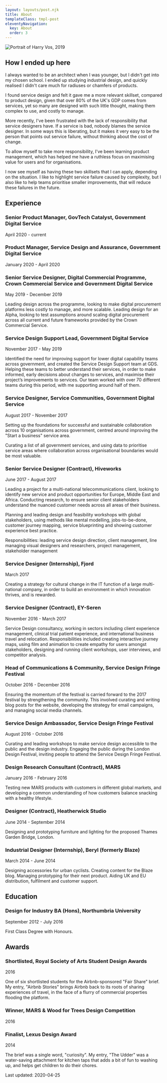 ```yaml
---
layout: layouts/post.njk
title: About
templateClass: tmpl-post
eleventyNavigation:
  key: About
  order: 3
---
```


![Portrait of Harry Vos, 2019](/img/harry-vos-portrait-2019.jpg#about-img "harry-vos-portrait-2019")

## How I ended up here

I always wanted to be an architect when I was younger, but I didn't get into my chosen school. I ended up studying industrial design, and quickly realised I didn't care much for radiuses or chamfers of products.

I found service design and felt it gave me a more relevant skillset, compared to product design, given that over 80% of the UK's GDP comes from services, yet so many are designed with such little thought, making them complex to use, and costly to manage.

More recently, I've been frustrated with the lack of responsibility that service designers have. If a service is bad, nobody blames the service designer. In some ways this is liberating, but it makes it very easy to be the person that points out service failure, without thinking about the cost of change.

To allow myself to take more responsibility, I've been learning product management, which has helped me have a ruthless focus on maximising value for users and for organisations.

I now see myself as having these two skillsets that I can apply, depending on the situation. I like to highlight service failure caused by complexity, but I also like to help teams prioritise smaller improvements, that will reduce these failures in the future.

## Experience

### Senior Product Manager, GovTech Catalyst, Government Digital Service

April 2020 - current

### Product Manager, Service Design and Assurance, Government Digital Service

January 2020 - April 2020

### Senior Service Designer, Digital Commercial Programme, Crown Commercial Service and Government Digital Service

May 2019 - December 2019

Leading design across the programme, looking to make digital procurement platforms less costly to manage, and more scalable. Leading design for an Alpha, looking to test assumptions around scaling digital procurement across all current and future frameworks provided by the Crown Commercial Service.

### Service Design Support Lead, Government Digital Service

November 2017 - May 2019

Identified the need for improving support for lower digital capability teams across government, and created the Service Design Support team at GDS. Helping these teams to better understand their services, in order to make informed, early decisions about changes to services, and maximise their project’s improvements to services. Our team worked with over 70 different teams during this period, with me supporting around half of them.

### Service Designer, Service Communities, Government Digital Service

August 2017 - November 2017

Setting up the foundations for successful and sustainable collaboration across 10 organisations across government, centred around improving the "Start a business" service area.

Curating a list of all government services, and using data to prioritise service areas where collaboration across organisational boundaries would be most valuable.

### Senior Service Designer (Contract), Hiveworks

June 2017 - August 2017

Leading a project for a multi-national telecommunications client, looking to identify new service and product opportunities for Europe, Middle East and Africa. Conducting research, to ensure senior client stakeholders understand the nuanced customer needs across all areas of their business.

Planning and leading design and feasibility workshops with global stakeholders, using methods like mental modelling, jobs-to-be-done, customer journey mapping, service blueprinting and showing customer experience best practice.

Responsibilities: leading service design direction, client management, line managing visual designers and researchers, project management, stakeholder management

### Service Designer (Internship), Fjord

March 2017

Creating a strategy for cultural change in the IT function of a large multi-national company, in order to build an environment in which innovation thrives, and is rewarded.

### Service Designer (Contract), EY-Seren

November 2016 - March 2017

Service Design consultancy, working in sectors including client experience management, clinical trial patient experience, and international business travel and relocation. Responsibilities included creating interactive journey maps, using film and animation to create empathy for users amongst stakeholders, designing and running client workshops, user interviews, and competitor analysis.

### Head of Communications & Community, Service Design Fringe Festival

October 2016 - December 2016

Ensuring the momentum of the festival is carried forward to the 2017 festival by strengthening the community. This involved curating and writing blog posts for the website, developing the strategy for email campaigns, and managing social media channels.

### Service Design Ambassador, Service Design Fringe Festival

August 2016 - October 2016

Curating and leading workshops to make service design accessible to the public and the design industry. Engaging the public during the London Design Festival, inviting people to attend the Service Design Fringe Festival.

### Design Research Consultant (Contract), MARS

January 2016 - February 2016

Testing new MARS products with customers in different global markets, and developing a common understanding of how customers balance snacking with a healthy lifestyle.

### Designer (Contract), Heatherwick Studio

June 2014 - September 2014

Designing and prototyping furniture and lighting for the proposed Thames Garden Bridge, London.

### Industrial Designer (Internship), Beryl (formerly Blaze)

March 2014 - June 2014

Designing accessories for urban cyclists. Creating content for the Blaze blog. Managing prototyping for their next product. Aiding UK and EU distribution, fulfilment and customer support.

## Education

### Design for Industry BA (Hons), Northumbria University

September 2012 - July 2016

First Class Degree with Honours.

## Awards

### Shortlisted, Royal Society of Arts Student Design Awards

2016

One of six shortlisted students for the Airbnb-sponsored "Fair Share" brief. My entry, "Airbnb Stories" brings Airbnb back to its roots of sharing experiences of travel, in the face of a flurry of commercial properties flooding the platform.

### Winner, MARS & Wood for Trees Design Competition

2016

### Finalist, Lexus Design Award

2014

The brief was a single word, "curiosity". My entry, "The Udder" was a water-saving attachment for kitchen taps that adds a bit of fun to washing up, and helps get children to do their chores.

Last updated: 2020-04-25
